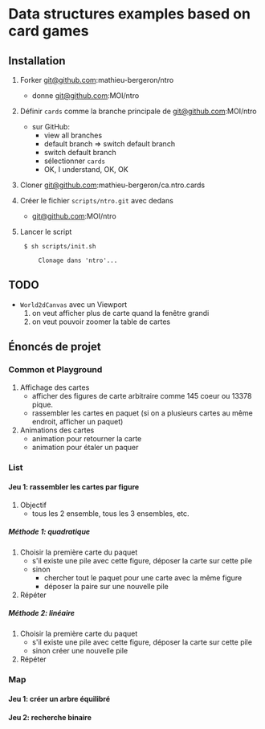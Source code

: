 # Data structures examples based on card games

## Installation

1. Forker git@github.com:mathieu-bergeron/ntro
    * donne git@github.com:MOI/ntro

1. Définir `cards` comme la branche principale de git@github.com:MOI/ntro
    * sur GitHub: 
        * view all branches
        * default branch => switch default branch
        * switch default branch
        * sélectionner `cards`
        * OK, I understand, OK, OK

1. Cloner git@github.com:mathieu-bergeron/ca.ntro.cards

1. Créer le fichier `scripts/ntro.git` avec dedans
    * git@github.com:MOI/ntro

1. Lancer le script

        $ sh scripts/init.sh

            Clonage dans 'ntro'...


## TODO

* `World2dCanvas` avec un Viewport
    1. on veut afficher plus de carte quand la fenêtre grandi
    1. on veut pouvoir zoomer la table de cartes

## Énoncés de projet

### Common et Playground

1. Affichage des cartes 
    * afficher des figures de carte arbitraire comme 145 coeur ou 13378 pique.
    * rassembler les cartes en paquet (si on a plusieurs cartes au même endroit, afficher un paquet)
1. Animations des cartes 
    * animation pour retourner la carte
    * animation pour étaler un paquer

### List

#### Jeu 1: rassembler les cartes par figure

1. Objectif
    * tous les 2 ensemble, tous les 3 ensembles, etc.

##### Méthode 1: quadratique

1. Choisir la première carte du paquet
    * s'il existe une pile avec cette figure, déposer la carte sur cette pile
    * sinon
        * chercher tout le paquet pour une carte avec la même figure
        * déposer la paire sur une nouvelle pile
1. Répéter

##### Méthode 2: linéaire 

1. Choisir la première carte du paquet
    * s'il existe une pile avec cette figure, déposer la carte sur cette pile
    * sinon créer une nouvelle pile
1. Répéter


### Map

#### Jeu 1: créer un arbre équilibré

#### Jeu 2: recherche binaire

